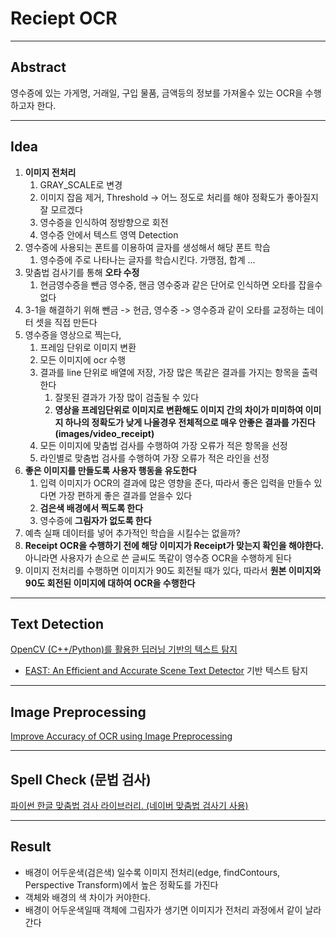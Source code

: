 # Reciept OCR

---

## Abstract
영수증에 있는 가게명, 거래일, 구입 물품, 금액등의 정보를 가져올수 있는 OCR을 수행하고자 한다.

---

## Idea

1. **이미지 전처리**
   1. GRAY_SCALE로 변경
   2. 이미지 잡음 제거, Threshold -> 어느 정도로 처리를 해야 정확도가 좋아질지 잘 모르겠다
   3. 영수증을 인식하여 정방향으로 회전
   4. 영수증 안에서 텍스트 영역 Detection
2. 영수증에 사용되는 폰트를 이용하여 글자를 생성해서 해당 폰트 학습
   1. 영수증에 주로 나타나는 글자를 학습시킨다. 가맹점, 합계 ...
3. 맞춤법 검사기를 통해 **오타 수정**
   1. 현금영수증을 뺀금 영수중, 핸금 영수중과 같은 단어로 인식하면 오타를 잡을수 없다
4. 3-1을 해결하기 위해 뺀금 -> 현금, 영수중 -> 영수증과 같이 오타를 교정하는 데이터 셋을 직접 만든다
5. 영수증을 영상으로 찍는다, 
   1. 프레임 단위로 이미지 변환
   2. 모든 이미지에 ocr 수행
   3. 결과를 line 단위로 배열에 저장, 가장 많은 똑같은 결과를 가지는 항목을 출력한다
      1. 잘못된 결과가 가장 많이 검출될 수 있다
      2. **영상을 프레임단위로 이미지로 변환해도 이미지 간의 차이가 미미하여 이미지 하나의 정확도가 낮게 나올경우 전체적으로 매우 안좋은 결과를 가진다 (images/video_receipt)**
   4. 모든 이미지에 맞춤법 검사를 수행하여 가장 오류가 적은 항목을 선정
   5. 라인별로 맞춤법 검사를 수행하여 가장 오류가 적은 라인을 선정
6. **좋은 이미지를 만들도록 사용자 행동을 유도한다**
   1. 입력 이미지가 OCR의 결과에 많은 영향을 준다, 따라서 좋은 입력을 만들수 있다면 가장 편하게 좋은 결과를 얻을수 있다
   2. **검은색 배경에서 찍도록 한다**
   3. 영수증에 **그림자가 없도록 한다**
7. 예측 실패 데이터를 넣어 추가적인 학습을 시킬수는 없을까?
8. **Receipt OCR을 수행하기 전에 해당 이미지가 Receipt가 맞는지 확인을 해야한다.** 아니라면 사용자가 손으로 쓴 글씨도 똑같이 영수증 OCR을 수행하게 된다
9. 이미지 전처리를 수행하면 이미지가 90도 회전될 때가 있다, 따라서  **원본 이미지와 90도 회전된 이미지에 대하여 OCR을 수행한다**

---

## Text Detection

[OpenCV (C++/Python)를 활용한 딥러닝 기반의 텍스트 탐지](https://blog.naver.com/PostView.nhn?blogId=tommybee&logNo=221650194118&parentCategoryNo=&categoryNo=157&viewDate=&isShowPopularPosts=true&from=search#)

-  [EAST: An Efficient and Accurate Scene Text Detector](https://arxiv.org/abs/1704.03155v2) 기반 텍스트 탐지

  

---

## Image Preprocessing

[Improve Accuracy of OCR using Image Preprocessing](https://medium.com/cashify-engineering/improve-accuracy-of-ocr-using-image-preprocessing-8df29ec3a033)

---

## Spell Check (문법 검사)

[파이썬 한글 맞춤법 검사 라이브러리. (네이버 맞춤법 검사기 사용)](https://github.com/ssut/py-hanspell)

---

## Result

- 배경이 어두운색(검은색) 일수록 이미지 전처리(edge, findContours, Perspective Transform)에서 높은 정확도를 가진다
- 객체와 배경의 색 차이가 커야한다.
- 배경이 어두운색일때 객체에 그림자가 생기면 이미지가 전처리 과정에서 같이 날라간다